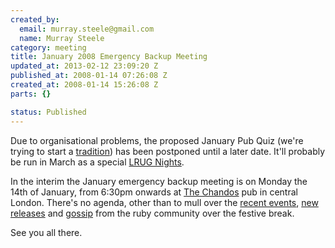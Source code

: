 ```yaml
--- 
created_by: 
  email: murray.steele@gmail.com
  name: Murray Steele
category: meeting
title: January 2008 Emergency Backup Meeting
updated_at: 2013-02-12 23:09:20 Z
published_at: 2008-01-14 07:26:08 Z
created_at: 2008-01-14 15:26:08 Z
parts: {}

status: Published
---
```


Due to organisational problems, the proposed January Pub Quiz (we're trying to start a [tradition](/meetings/2006/12/07/january-2007-pub-quiz-meeting/)) has been postponed until a later date.  It'll probably be run in March as a special [LRUG Nights](/nights/).

In the interim the January emergency backup meeting is on Monday the 14th of January, from 6:30pm onwards at [The Chandos](http://fancyapint.com/pubs/pub1054.html) pub in central London.  There's no agenda, other than to mull over the [recent events](http://www.ruby-lang.org/en/news/2007/12/25/ruby-1-9-0-released/), [new releases](http://www.ruby-forum.com/search?query=ANN&forums%5B%5D=4&forums%5B%5D=3&max_age=1+month) and [gossip](http://zedshaw.com/rants/rails_is_a_ghetto.html) from the ruby community over the festive break.

See you all there.


